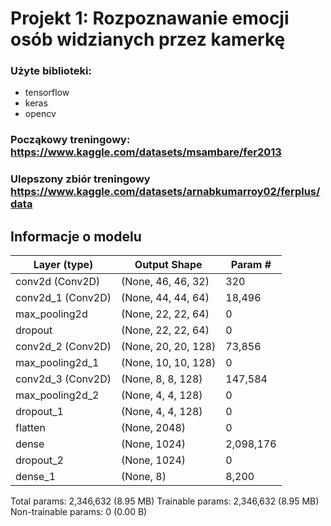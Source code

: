 # Projekt 1: Rozpoznawanie emocji osób widzianych przez kamerkę

### Użyte biblioteki:
- tensorflow
- keras
- opencv

### Począkowy treningowy: https://www.kaggle.com/datasets/msambare/fer2013
### Ulepszony zbiór treningowy https://www.kaggle.com/datasets/arnabkumarroy02/ferplus/data

## Informacje o modelu
| Layer (type)          | Output Shape     | Param #    |
|-----------------------|------------------|------------|
| conv2d (Conv2D)       | (None, 46, 46, 32)| 320        |
| conv2d_1 (Conv2D)     | (None, 44, 44, 64)| 18,496     |
| max_pooling2d         | (None, 22, 22, 64)| 0          |
| dropout               | (None, 22, 22, 64)| 0          |
| conv2d_2 (Conv2D)     | (None, 20, 20, 128)| 73,856     |
| max_pooling2d_1       | (None, 10, 10, 128)| 0          |
| conv2d_3 (Conv2D)     | (None, 8, 8, 128)  | 147,584    |
| max_pooling2d_2       | (None, 4, 4, 128)  | 0          |
| dropout_1             | (None, 4, 4, 128)  | 0          |
| flatten               | (None, 2048)       | 0          |
| dense                 | (None, 1024)       | 2,098,176  |
| dropout_2             | (None, 1024)       | 0          |
| dense_1               | (None, 8)          | 8,200      |

Total params: 2,346,632 (8.95 MB)
Trainable params: 2,346,632 (8.95 MB)
Non-trainable params: 0 (0.00 B)

